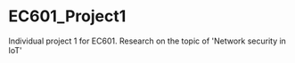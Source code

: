 # EC601_Project1
Individual project 1 for EC601. Research on the topic of 'Network security in IoT'
